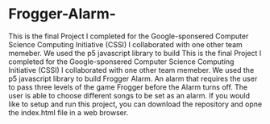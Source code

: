 # Frogger-Alarm-
This is the final Project I completed for the Google-sponsered Computer Science Computing Initiative (CSSI) I collaborated with one other team memeber. We used the p5 javascript library to build This is the final Project I completed for the Google-sponsered Computer Science Computing Initiative (CSSI) I collaborated with one other team memeber. We used the p5 javascript library to build Frogger Alarm. An alarm that requires the user to pass three levels of the game Frogger before the Alarm turns off. The user is able to choose different songs to be set as an alarm. If you would like to setup and run this project, you can download the repository and opne the index.html file in a web browser.
